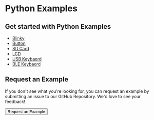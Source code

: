 # Python Examples

## Get started with Python Examples

* [Blinky](blinky.md)
* [Button](button.md)
* [SD Card](sdcard.md)
* [LCD](lcd.md)
* [USB Keybaord](usb-keybaord.md)
* [BLE Keybaord](ble-keybaord.md)

## Request an Example

If you don't see what you're looking for, you can request an example by submitting an issue to our GitHub Repository. We'd love to see your feedback!

<a href="https://github.com/makerdiary/nrf52840-m2-devkit/issues/new?title=Zephyr%20Example%20Request:%20%3Ctitle%3E"><button data-md-color-primary="red-bud" style="width:auto;"><i class="fa fa-github"></i> Request an Example</button></a>
